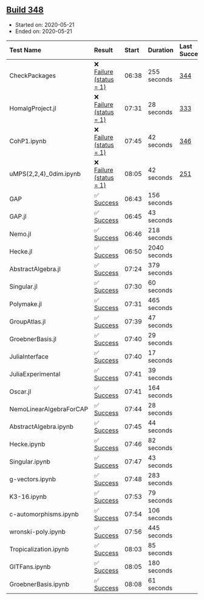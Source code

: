 ## [Build 348](https://oscarci.mathematik.uni-kl.de/job/oscar-julia-1.4/348/)

* Started on: 2020-05-21
* Ended on: 2020-05-21

| Test Name    | Result | Start | Duration | Last Success | First Failure |
|:-------------|:-------|:------|:---------|:-------------|:--------------|
| CheckPackages | ❌ [Failure (status = 1)](https://oscarci.mathematik.uni-kl.de/job/oscar-julia-1.4/348/artifact/logs/build-348/CheckPackages.log) | 06:38 | 255 seconds | [344](https://oscarci.mathematik.uni-kl.de/job/oscar-julia-1.4/344/) | [345](https://oscarci.mathematik.uni-kl.de/job/oscar-julia-1.4/345/) |
| HomalgProject.jl | ❌ [Failure (status = 1)](https://oscarci.mathematik.uni-kl.de/job/oscar-julia-1.4/348/artifact/logs/build-348/HomalgProject.jl.log) | 07:31 | 28 seconds | [333](https://oscarci.mathematik.uni-kl.de/job/oscar-julia-1.4/333/) | [334](https://oscarci.mathematik.uni-kl.de/job/oscar-julia-1.4/334/) |
| CohP1.ipynb | ❌ [Failure (status = 1)](https://oscarci.mathematik.uni-kl.de/job/oscar-julia-1.4/348/artifact/logs/build-348/CohP1.ipynb.log) | 07:45 | 42 seconds | [346](https://oscarci.mathematik.uni-kl.de/job/oscar-julia-1.4/346/) | [347](https://oscarci.mathematik.uni-kl.de/job/oscar-julia-1.4/347/) |
| uMPS(2,2,4)_0dim.ipynb | ❌ [Failure (status = 1)](https://oscarci.mathematik.uni-kl.de/job/oscar-julia-1.4/348/artifact/logs/build-348/uMPS-2-2-4-_0dim.ipynb.log) | 08:05 | 42 seconds | [251](https://oscarci.mathematik.uni-kl.de/job/oscar-julia-1.4/251/) | [252](https://oscarci.mathematik.uni-kl.de/job/oscar-julia-1.4/252/) |
| GAP | ✅ [Success](https://oscarci.mathematik.uni-kl.de/job/oscar-julia-1.4/348/artifact/logs/build-348/GAP.log) | 06:43 | 156 seconds |  |  |
| GAP.jl | ✅ [Success](https://oscarci.mathematik.uni-kl.de/job/oscar-julia-1.4/348/artifact/logs/build-348/GAP.jl.log) | 06:45 | 43 seconds |  |  |
| Nemo.jl | ✅ [Success](https://oscarci.mathematik.uni-kl.de/job/oscar-julia-1.4/348/artifact/logs/build-348/Nemo.jl.log) | 06:46 | 218 seconds |  |  |
| Hecke.jl | ✅ [Success](https://oscarci.mathematik.uni-kl.de/job/oscar-julia-1.4/348/artifact/logs/build-348/Hecke.jl.log) | 06:50 | 2040 seconds |  |  |
| AbstractAlgebra.jl | ✅ [Success](https://oscarci.mathematik.uni-kl.de/job/oscar-julia-1.4/348/artifact/logs/build-348/AbstractAlgebra.jl.log) | 07:24 | 379 seconds |  |  |
| Singular.jl | ✅ [Success](https://oscarci.mathematik.uni-kl.de/job/oscar-julia-1.4/348/artifact/logs/build-348/Singular.jl.log) | 07:30 | 60 seconds |  |  |
| Polymake.jl | ✅ [Success](https://oscarci.mathematik.uni-kl.de/job/oscar-julia-1.4/348/artifact/logs/build-348/Polymake.jl.log) | 07:31 | 465 seconds |  |  |
| GroupAtlas.jl | ✅ [Success](https://oscarci.mathematik.uni-kl.de/job/oscar-julia-1.4/348/artifact/logs/build-348/GroupAtlas.jl.log) | 07:39 | 47 seconds |  |  |
| GroebnerBasis.jl | ✅ [Success](https://oscarci.mathematik.uni-kl.de/job/oscar-julia-1.4/348/artifact/logs/build-348/GroebnerBasis.jl.log) | 07:40 | 29 seconds |  |  |
| JuliaInterface | ✅ [Success](https://oscarci.mathematik.uni-kl.de/job/oscar-julia-1.4/348/artifact/logs/build-348/JuliaInterface.log) | 07:40 | 17 seconds |  |  |
| JuliaExperimental | ✅ [Success](https://oscarci.mathematik.uni-kl.de/job/oscar-julia-1.4/348/artifact/logs/build-348/JuliaExperimental.log) | 07:41 | 39 seconds |  |  |
| Oscar.jl | ✅ [Success](https://oscarci.mathematik.uni-kl.de/job/oscar-julia-1.4/348/artifact/logs/build-348/Oscar.jl.log) | 07:41 | 164 seconds |  |  |
| NemoLinearAlgebraForCAP | ✅ [Success](https://oscarci.mathematik.uni-kl.de/job/oscar-julia-1.4/348/artifact/logs/build-348/NemoLinearAlgebraForCAP.log) | 07:44 | 28 seconds |  |  |
| AbstractAlgebra.ipynb | ✅ [Success](https://oscarci.mathematik.uni-kl.de/job/oscar-julia-1.4/348/artifact/logs/build-348/AbstractAlgebra.ipynb.log) | 07:45 | 44 seconds |  |  |
| Hecke.ipynb | ✅ [Success](https://oscarci.mathematik.uni-kl.de/job/oscar-julia-1.4/348/artifact/logs/build-348/Hecke.ipynb.log) | 07:46 | 82 seconds |  |  |
| Singular.ipynb | ✅ [Success](https://oscarci.mathematik.uni-kl.de/job/oscar-julia-1.4/348/artifact/logs/build-348/Singular.ipynb.log) | 07:47 | 43 seconds |  |  |
| g-vectors.ipynb | ✅ [Success](https://oscarci.mathematik.uni-kl.de/job/oscar-julia-1.4/348/artifact/logs/build-348/g-vectors.ipynb.log) | 07:48 | 283 seconds |  |  |
| K3-16.ipynb | ✅ [Success](https://oscarci.mathematik.uni-kl.de/job/oscar-julia-1.4/348/artifact/logs/build-348/K3-16.ipynb.log) | 07:53 | 79 seconds |  |  |
| c-automorphisms.ipynb | ✅ [Success](https://oscarci.mathematik.uni-kl.de/job/oscar-julia-1.4/348/artifact/logs/build-348/c-automorphisms.ipynb.log) | 07:54 | 106 seconds |  |  |
| wronski-poly.ipynb | ✅ [Success](https://oscarci.mathematik.uni-kl.de/job/oscar-julia-1.4/348/artifact/logs/build-348/wronski-poly.ipynb.log) | 07:56 | 445 seconds |  |  |
| Tropicalization.ipynb | ✅ [Success](https://oscarci.mathematik.uni-kl.de/job/oscar-julia-1.4/348/artifact/logs/build-348/Tropicalization.ipynb.log) | 08:03 | 85 seconds |  |  |
| GITFans.ipynb | ✅ [Success](https://oscarci.mathematik.uni-kl.de/job/oscar-julia-1.4/348/artifact/logs/build-348/GITFans.ipynb.log) | 08:05 | 180 seconds |  |  |
| GroebnerBasis.ipynb | ✅ [Success](https://oscarci.mathematik.uni-kl.de/job/oscar-julia-1.4/348/artifact/logs/build-348/GroebnerBasis.ipynb.log) | 08:08 | 61 seconds |  |  |
